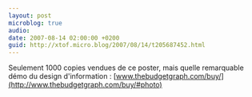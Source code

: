 ```yaml
---
layout: post
microblog: true
audio: 
date: 2007-08-14 02:00:00 +0200
guid: http://xtof.micro.blog/2007/08/14/t205687452.html
---
```

Seulement 1000 copies vendues de ce poster, mais quelle remarquable démo du design d'information : [www.thebudgetgraph.com/buy/](http://www.thebudgetgraph.com/buy/#photo)
